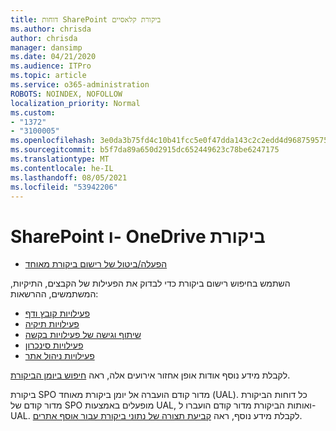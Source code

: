 ```yaml
---
title: דוחות SharePoint ביקורת קלאסיים
ms.author: chrisda
author: chrisda
manager: dansimp
ms.date: 04/21/2020
ms.audience: ITPro
ms.topic: article
ms.service: o365-administration
ROBOTS: NOINDEX, NOFOLLOW
localization_priority: Normal
ms.custom:
- "1372"
- "3100005"
ms.openlocfilehash: 3e0da3b75fd4c10b41fcc5e0f47dda143c2c2edd4d9687595759c1fa2b4804eb
ms.sourcegitcommit: b5f7da89a650d2915dc652449623c78be6247175
ms.translationtype: MT
ms.contentlocale: he-IL
ms.lasthandoff: 08/05/2021
ms.locfileid: "53942206"
---
```

# <a name="sharepoint-and-onedrive-audit-logs"></a>SharePoint ו- OneDrive ביקורת

* [הפעלה/ביטול של רישום ביקורת מאוחד](https://docs.microsoft.com/microsoft-365/compliance/turn-audit-log-search-on-or-off) 

השתמש בחיפוש רישום ביקורת כדי לבדוק את הפעילות של הקבצים, התיקיות, המשתמשים, ההרשאות:

* [פעילויות קובץ ודף](https://docs.microsoft.com/microsoft-365/compliance/search-the-audit-log-in-security-and-compliance)
* [פעילויות תיקיה](https://docs.microsoft.com/microsoft-365/compliance/search-the-audit-log-in-security-and-compliance#folder-activities)
* [שיתוף וגישה של פעילויות בקשה](https://docs.microsoft.com/microsoft-365/compliance/search-the-audit-log-in-security-and-compliance#sharing-and-access-request-activities)
* [פעילויות סינכרון](https://docs.microsoft.com/microsoft-365/compliance/search-the-audit-log-in-security-and-compliance#synchronization-activities)
* [פעילויות ניהול אתר](https://docs.microsoft.com/microsoft-365/compliance/search-the-audit-log-in-security-and-compliance#site-administration-activities)

לקבלת מידע נוסף אודות אופן אחזור אירועים אלה, ראה [חיפוש ביומן הביקורת](https://docs.microsoft.com/microsoft-365/compliance/search-the-audit-log-in-security-and-compliance#search-the-audit-log).

ביקורת SPO מדור קודם הועברה אל יומן ביקורת מאוחד (UAL). כל דוחות הביקורת מדור קודם של SPO מופעלים באמצעות UAL, ואותות הביקורת מדור קודם הועברו ל- UAL. לקבלת מידע נוסף, ראה [קביעת תצורה של נתוני ביקורת עבור אוסף אתרים](https://support.office.com/article/Configure-audit-settings-for-a-site-collection-A9920C97-38C0-44F2-8BCB-4CF1E2AE22D2).
